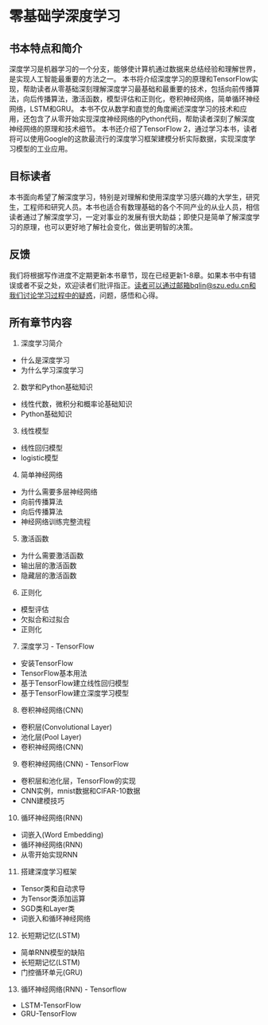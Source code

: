 # 零基础学深度学习
## 书本特点和简介
  深度学习是机器学习的一个分支，能够使计算机通过数据来总结经验和理解世界，是实现人工智能最重要的方法之一。
本书将介绍深度学习的原理和TensorFlow实现，帮助读者从零基础深刻理解深度学习最基础和最重要的技术，包括向前传播算法，向后传播算法，激活函数，模型评估和正则化，卷积神经网络，简单循环神经网络，LSTM和GRU。
本书不仅从数学和直觉的角度阐述深度学习的技术和应用，还包含了从零开始实现深度神经网络的Python代码，帮助读者深刻了解深度神经网络的原理和技术细节。
本书还介绍了TensorFlow 2，通过学习本书，读者将可以使用Google的这款最流行的深度学习框架建模分析实际数据，实现深度学习模型的工业应用。

## 目标读者

  本书面向希望了解深度学习，特别是对理解和使用深度学习感兴趣的大学生，研究生，工程师和研究人员。本书也适合有数理基础的各个不同产业的从业人员，相信读者通过了解深度学习，一定对事业的发展有很大助益；即使只是简单了解深度学习的原理，也可以更好地了解社会变化，做出更明智的决策。

## 反馈
我们将根据写作进度不定期更新本书章节，现在已经更新1-8章。如果本书中有错误或者不妥之处，欢迎读者们批评指正。读者可以通过邮箱bqlin@szu.edu.cn和我们讨论学习过程中的疑惑，问题，感悟和心得。

## 所有章节内容
1. 深度学习简介
 - 什么是深度学习
 - 为什么学习深度学习

2. 数学和Python基础知识
  - 线性代数，微积分和概率论基础知识
  - Python基础知识
3. 线性模型
  - 线性回归模型
  - logistic模型

4. 简单神经网络
  - 为什么需要多层神经网络
  - 向前传播算法
  - 向后传播算法
  - 神经网络训练完整流程

5. 激活函数
  - 为什么需要激活函数
  - 输出层的激活函数
  - 隐藏层的激活函数

6. 正则化

- 模型评估
- 欠拟合和过拟合
- 正则化

7.  深度学习 - TensorFlow

- 安装TensorFlow
- TensorFlow基本用法
- 基于TensorFlow建立线性回归模型
- 基于TensorFlow建立深度学习模型

8. 卷积神经网络(CNN)
  - 卷积层(Convolutional Layer)
  - 池化层(Pool Layer)
  - 卷积神经网络(CNN)

9. 卷积神经网络(CNN) - TensorFlow
  - 卷积层和池化层，TensorFlow的实现
  - CNN实例，mnist数据和CIFAR-10数据
  - CNN建模技巧

10. 循环神经网络(RNN)
  - 词嵌入(Word Embedding)
  - 循环神经网络(RNN)
  - 从零开始实现RNN

11. 搭建深度学习框架
  - Tensor类和自动求导
  - 为Tensor类添加运算
  - SGD类和Layer类
  - 词嵌入和循环神经网络

12. 长短期记忆(LSTM)
  - 简单RNN模型的缺陷
  - 长短期记忆(LSTM)
  - 门控循环单元(GRU)

13. 循环神经网络(RNN) - Tensorflow
  - LSTM-TensorFlow
  - GRU-TensorFlow

 



